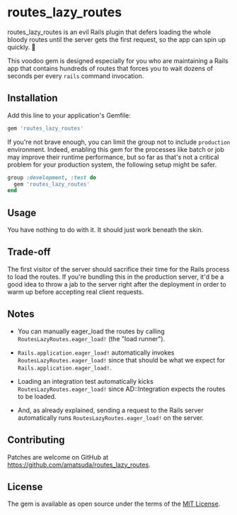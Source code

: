 # routes_lazy_routes

routes_lazy_routes is an evil Rails plugin that defers loading the whole bloody routes until the server gets the first request, so the app can spin up quickly. 🤘

This voodoo gem is designed especially for you who are maintaining a Rails app that contains hundreds of routes that forces you to wait dozens of seconds per every `rails` command invocation.


## Installation

Add this line to your application's Gemfile:

```ruby
gem 'routes_lazy_routes'
```

If you're not brave enough, you can limit the group not to include `production` environment.
Indeed, enabling this gem for the processes like batch or job may improve their runtime performance, but so far as that's not a critical problem for your production system, the following setup might be safer.

```ruby
group :development, :test do
  gem 'routes_lazy_routes'
end
```


## Usage

You have nothing to do with it. It should just work beneath the skin.


## Trade-off

The first visitor of the server should sacrifice their time for the Rails process to load the routes.
If you're bundling this in the production server, it'd be a good idea to throw a jab to the server right after the deployment in order to warm up before accepting real client requests.


## Notes

- You can manually eager_load the routes by calling `RoutesLazyRoutes.eager_load!` (the "load runner").

- `Rails.application.eager_load!` automatically invokes `RoutesLazyRoutes.eager_load!` since that should be what we expect for `Rails.application.eager_load!`.

- Loading an integration test automatically kicks `RoutesLazyRoutes.eager_load!` since AD::Integration expects the routes to be loaded.

- And, as already explained, sending a request to the Rails server automatically runs `RoutesLazyRoutes.eager_load!` on the server.


## Contributing

Patches are welcome on GitHub at https://github.com/amatsuda/routes_lazy_routes.


## License

The gem is available as open source under the terms of the [MIT License](https://opensource.org/licenses/MIT).
